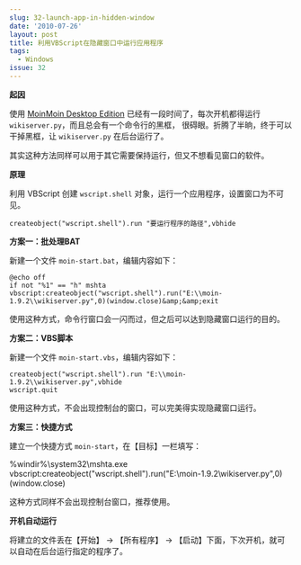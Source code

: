 ```yaml
---
slug: 32-launch-app-in-hidden-window
date: '2010-07-26'
layout: post
title: 利用VBScript在隐藏窗口中运行应用程序
tags:
  - Windows
issue: 32
---
```


**起因**

使用 [MoinMoin Desktop Edition][1] 已经有一段时间了，每次开机都得运行 `wikiserver.py`，而且总会有一个命令行的黑框，
很碍眼。折腾了半晌，终于可以干掉黑框，让 `wikiserver.py` 在后台运行了。

其实这种方法同样可以用于其它需要保持运行，但又不想看见窗口的软件。

**原理**

利用 VBScript 创建 `wscript.shell` 对象，运行一个应用程序，设置窗口为不可见。

    createobject("wscript.shell").run "要运行程序的路径",vbhide

**方案一：批处理BAT**

新建一个文件 `moin-start.bat`，编辑内容如下：

    @echo off
    if not "%1" == "h" mshta vbscript:createobject("wscript.shell").run("E:\\moin-1.9.2\\wikiserver.py",0)(window.close)&amp;&amp;exit

使用这种方式，命令行窗口会一闪而过，但之后可以达到隐藏窗口运行的目的。

**方案二：VBS脚本**

新建一个文件 `moin-start.vbs`，编辑内容如下：

    createobject("wscript.shell").run "E:\\moin-1.9.2\\wikiserver.py",vbhide
    wscript.quit

使用这种方式，不会出现控制台的窗口，可以完美得实现隐藏窗口运行。

**方案三：快捷方式**

建立一个快捷方式 `moin-start`，在【目标】一栏填写：

%windir%\system32\mshta.exe vbscript:createobject("wscript.shell").run("E:\\moin-1.9.2\\wikiserver.py",0)(window.close)

这种方式同样不会出现控制台窗口，推荐使用。

**开机自动运行**

将建立的文件丢在【开始】 -> 【所有程序】 -> 【启动】下面，下次开机，就可以自动在后台运行指定的程序了。

[1]: http://moinmo.in/DesktopEdition
